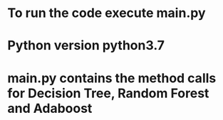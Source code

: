 
# To run the code execute main.py

# Python version python3.7

# main.py contains the method calls for Decision Tree, Random Forest and Adaboost
